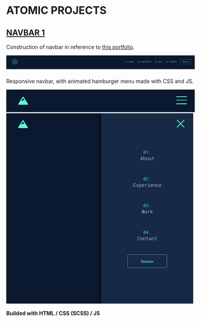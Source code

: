 # ATOMIC PROJECTS

## [NAVBAR 1](https://turavinin.github.io/navbar--1/)

Construction of navbar in reference to [this portfolio](https://brittanychiang.com/).

![Nav Preview](./images/navbar-example.png)

Responsive navbar, with animated hamburger menu made with CSS and JS. 


![Nav1 Preview](./images/example-3.png)
![Nav2 Preview](./images/example-5.png)

**Builded with HTML / CSS (SCSS) / JS**
